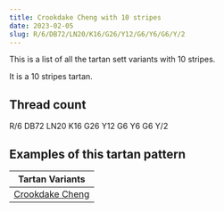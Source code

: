 ```yaml
---
title: Crookdake Cheng with 10 stripes
date: 2023-02-05
slug: R/6/DB72/LN20/K16/G26/Y12/G6/Y6/G6/Y/2
---
```

This is a list of all the tartan sett variants with 10 stripes.

It is a 10 stripes tartan.


## Thread count
R/6 DB72 LN20 K16 G26 Y12 G6 Y6 G6 Y/2

## Examples of this tartan pattern

| Tartan Variants |
|---------------|
| [Crookdake Cheng](/variants/r/6/db72/ln20/k16/g26/y12/g6/y6/g6/y/2-db000050-g008000-k000000-lne0e0e0-rc00000-yf0c000)||

